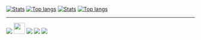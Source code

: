 [![Stats](https://github-readme-stats.vercel.app/api?username=david-lev&show_icons=true&count_private=true&theme=dark&custom_title=My%20GitHub%20Stats)](https://github.com/david-lev#gh-dark-mode-only)
[![Top langs](https://github-readme-stats.vercel.app/api/top-langs/?username=david-lev&layout=compact&hide=CSS&theme=dark&show_icons=true&count_private=true&card_width=445)](https://github.com/david-lev#gh-dark-mode-only)
[![Stats](https://github-readme-stats.vercel.app/api?username=david-lev&show_icons=true&count_private=true&theme=light&custom_title=My%20GitHub%20Stats)](https://github.com/david-lev#gh-light-mode-only)
[![Top langs](https://github-readme-stats.vercel.app/api/top-langs/?username=david-lev&layout=compact&hide=CSS&theme=light&show_icons=true&count_private=true&card_width=445)](https://github.com/david-lev#gh-light-mode-only)

<!-- ### &nbsp; My social:
 -->
---
[<img src="https://img.icons8.com/ios/32/000000/telegram-app.png" />][telegram]
[<img src="https://cdn0.iconfinder.com/data/icons/eon-social-media-contact-info-2/32/pexels_photo_free-256.png" width="30" height="30" />][pexels]
[<img src="https://img.icons8.com/windows/32/000000/domain.png" />][website]
[<img src="https://img.icons8.com/small/30/000000/spotify.png" />][spotify]
[<img src="https://img.icons8.com/fluency-systems-regular/32/000000/github.png" />][github]


[telegram]: https://t.me/davidlev
[pexels]: https://www.pexels.com/@davidlev
[website]: https://davidlev.me/?ref=github
[spotify]: https://open.spotify.com/user/4xgot8coriuhr6ad9f29pt0pv
[github]: https://github.com/david-lev
